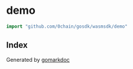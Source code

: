 <!-- Code generated by gomarkdoc. DO NOT EDIT -->

# demo

```go
import "github.com/0chain/gosdk/wasmsdk/demo"
```

## Index



Generated by [gomarkdoc](<https://github.com/princjef/gomarkdoc>)
